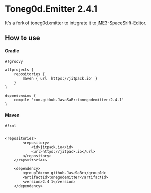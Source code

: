 # Toneg0d.Emitter 2.4.1 #

It's a fork of toneg0d.emitter to integrate it to jME3-SpaceShift-Editor.

## How to use

#### Gradle


```
#!groovy

allprojects {
    repositories {
        maven { url 'https://jitpack.io' }
    }
}

dependencies {
    compile 'com.github.JavaSaBr:tonegodemitter:2.4.1'
}
```

    
#### Maven

```
#!xml


<repositories>
        <repository>
            <id>jitpack.io</id>
            <url>https://jitpack.io</url>
        </repository>
    </repositories>

    <dependency>
        <groupId>com.github.JavaSaBr</groupId>
        <artifactId>tonegodemitter</artifactId>
        <version>2.4.1</version>
    </dependency>
```